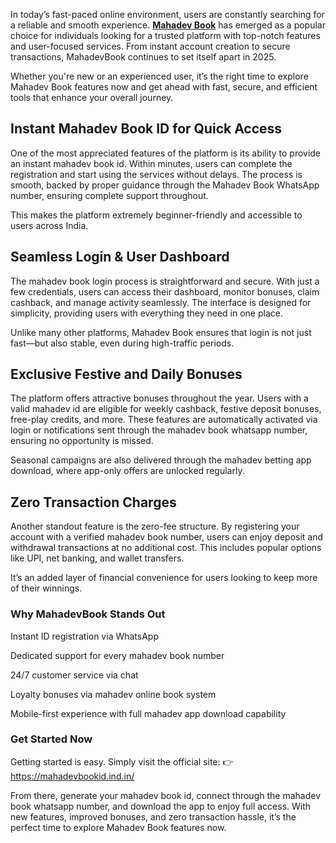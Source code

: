 In today’s fast-paced online environment, users are constantly searching for a reliable and smooth experience. **[Mahadev Book](https://mahadevbookid.ind.in/)** has emerged as a popular choice for individuals looking for a trusted platform with top-notch features and user-focused services. From instant account creation to secure transactions, MahadevBook continues to set itself apart in 2025.

Whether you're new or an experienced user, it’s the right time to explore Mahadev Book features now and get ahead with fast, secure, and efficient tools that enhance your overall journey.

## Instant Mahadev Book ID for Quick Access
One of the most appreciated features of the platform is its ability to provide an instant mahadev book id. Within minutes, users can complete the registration and start using the services without delays. The process is smooth, backed by proper guidance through the Mahadev Book WhatsApp number, ensuring complete support throughout.

This makes the platform extremely beginner-friendly and accessible to users across India.

## Seamless Login & User Dashboard
The mahadev book login process is straightforward and secure. With just a few credentials, users can access their dashboard, monitor bonuses, claim cashback, and manage activity seamlessly. The interface is designed for simplicity, providing users with everything they need in one place.

Unlike many other platforms, Mahadev Book ensures that login is not just fast—but also stable, even during high-traffic periods.

## Exclusive Festive and Daily Bonuses
The platform offers attractive bonuses throughout the year. Users with a valid mahadev id are eligible for weekly cashback, festive deposit bonuses, free-play credits, and more. These features are automatically activated via login or notifications sent through the mahadev book whatsapp number, ensuring no opportunity is missed.

Seasonal campaigns are also delivered through the mahadev betting app download, where app-only offers are unlocked regularly.

## Zero Transaction Charges
Another standout feature is the zero-fee structure. By registering your account with a verified mahadev book number, users can enjoy deposit and withdrawal transactions at no additional cost. This includes popular options like UPI, net banking, and wallet transfers.

It’s an added layer of financial convenience for users looking to keep more of their winnings.

### Why MahadevBook Stands Out
Instant ID registration via WhatsApp

Dedicated support for every mahadev book number

24/7 customer service via chat

Loyalty bonuses via mahadev online book system

Mobile-first experience with full mahadev app download capability

### Get Started Now
Getting started is easy. Simply visit the official site:
👉 https://mahadevbookid.ind.in/

From there, generate your mahadev book id, connect through the mahadev book whatsapp number, and download the app to enjoy full access. With new features, improved bonuses, and zero transaction hassle, it’s the perfect time to explore Mahadev Book features now.
